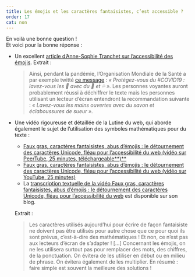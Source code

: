 ```yaml
---
title: Les émojis et les caractères fantaisistes, c’est accessible ?
order: 17
cat: non
---
```

En voilà une bonne question !  
Et voici pour la bonne réponse :

- Un excellent [article d’Anne-Sophie Tranchet sur l’accessibilité des émojis](https://blog.hello-bokeh.fr/2020/07/23/des-emoji-accessibles/). Extrait :
    
    > Ainsi, pendant la pandémie, l’Organisation Mondiale de la Santé a par exemple twitté [ce message](https://twitter.com/WHO/status/1238404251933704193) : *« Protégez-vous du #COVID19 : lavez-vous les 👐 avec du 🧼 et 💦 ».* Les personnes voyantes auront probablement réussi à déchiffrer le texte mais les personnes utilisant un lecteur d’écran entendront la recommandation suivante : *« Lavez-vous les mains ouvertes avec du savon et éclaboussures de sueur »*.
    > 
- Une vidéo rigoureuse et détaillée de la Lutine du web, qui aborde également le sujet de l’utilisation des symboles mathématiques pour du texte :
    - [Faux gras, caractères fantaisistes, abus d’émojis : le détournement des caractères Unicode, fléau pour l’accessibilité du web (vidéo sur PeerTube, 25 minutes, téléchargeable**)**](https://indymotion.fr/w/jJovQMb77NgAr36oyuASAn)
    - [Faux gras, caractères fantaisistes, abus d’émojis : le détournement des caractères Unicode, fléau pour l’accessibilité du web (vidéo sur YouTube, 25 minutes)](https://youtu.be/OO1G70if4RU?feature=shared)
    - La [transcription textuelle de la vidéo Faux gras, caractères fantaisistes, abus d’émojis : le détournement des caractères Unicode, fléau pour l’accessibilité du web](https://www.lalutineduweb.fr/detournement-unicode-emojis-accessibilite/?utm_source=stephaniewalter.design&utm_medium=weeklylinks) est disponible sur son blog.
    
    Extrait :
    > Les caractères utilisés aujourd’hui pour écrire de façon fantaisiste ne doivent pas être utilisés pour autre chose que ce pour quoi ils sont prévus, c’est-à-dire des mathématiques ! Et non, ce n’est pas aux lecteurs d’écran de s’adapter ! […] Concernant les émojis, on ne les utilisera surtout pas pour remplacer des mots, des chiffres, de la ponctuation. On évitera de les utiliser en début ou en milieu de phrase. On évitera également de les multiplier. En résumé : faire simple est souvent la meilleure des solutions !
    >